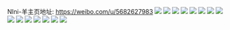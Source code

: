 NIni-羊主页地址: https://weibo.com/u/5682627983 
![](https://wx4.sinaimg.cn/mw2000/006czJ83ly1h92rna420ej32c06807wj.jpg) 
![](https://wx4.sinaimg.cn/mw2000/006czJ83ly1h92rnelrfoj32c0340e85.jpg) 
![](https://wx4.sinaimg.cn/mw2000/006czJ83ly1h92rnimkn4j30zu1bs1dw.jpg) 
![](https://wx4.sinaimg.cn/mw2000/006czJ83ly1h92rnjv504j30u6148tjx.jpg) 
![](https://wx4.sinaimg.cn/mw2000/006czJ83ly1gzgyf81eivj33402c04qt.jpg) 
![](https://wx4.sinaimg.cn/mw2000/006czJ83ly1gzgyewoo15j31sc2dsx6q.jpg) 
![](https://wx4.sinaimg.cn/mw2000/006czJ83ly1gzgyev7wauj31sc2ds4qr.jpg) 
![](https://wx4.sinaimg.cn/mw2000/006czJ83ly1gzgyextv3mj32c0340u0z.jpg) 
![](https://wx4.sinaimg.cn/mw2000/006czJ83ly1gzgyetrimsj30zo1rj1kx.jpg) 
![](https://wx4.sinaimg.cn/mw2000/006czJ83ly1gzgyezo8bjj31sc2ds1kz.jpg) 
![](https://wx4.sinaimg.cn/mw2000/006czJ83ly1gzgyf1221dj30zo1fde33.jpg) 
![](https://wx4.sinaimg.cn/mw2000/006czJ83ly1gzgyf1wnvaj30zo1jv7wh.jpg) 
![](https://wx4.sinaimg.cn/mw2000/006czJ83ly1gzgyf2blh6j30zk1bcn3v.jpg) 
![](https://wx4.sinaimg.cn/mw2000/006czJ83ly1gzgyf322enj32c0340u0x.jpg) 
![](https://wx4.sinaimg.cn/mw2000/006czJ83ly1gzgyf486s1j30zk1bcgz2.jpg) 
